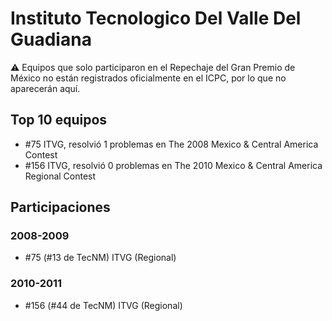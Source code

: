 # Instituto Tecnologico Del Valle Del Guadiana

:warning: Equipos que solo participaron en el Repechaje del Gran Premio de México no están registrados oficialmente en el ICPC, por lo que no aparecerán aquí.

## Top 10 equipos

- #75 ITVG, resolvió 1 problemas en The 2008 Mexico & Central America Contest
- #156 ITVG, resolvió 0 problemas en The 2010 Mexico & Central America Regional Contest

## Participaciones

### 2008-2009

- #75 (#13 de TecNM) ITVG (Regional)

### 2010-2011

- #156 (#44 de TecNM) ITVG (Regional)



